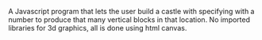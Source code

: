 A Javascript program that lets the user build a castle with specifying with a number to produce that many vertical blocks in that location. No imported libraries for 3d graphics, all is done using html canvas.
